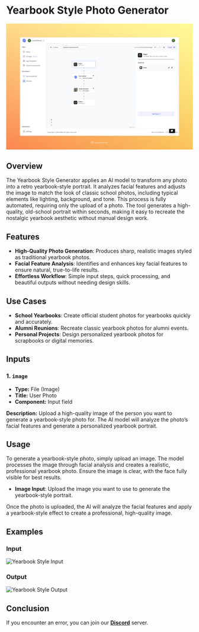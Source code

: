 # Yearbook Style Photo Generator


<img src="images/yearbook-style-generator-full.jpeg" alt="Yearbook Style Generator"/>


## Overview

The Yearbook Style Generator applies an AI model to transform any photo into a retro yearbook-style portrait. It analyzes facial features and adjusts the image to match the look of classic school photos, including typical elements like lighting, background, and tone. This process is fully automated, requiring only the upload of a photo. The tool generates a high-quality, old-school portrait within seconds, making it easy to recreate the nostalgic yearbook aesthetic without manual design work.

## Features
- **High-Quality Photo Generation**: Produces sharp, realistic images styled as traditional yearbook photos.
- **Facial Feature Analysis**: Identifies and enhances key facial features to ensure natural, true-to-life results.
- **Effortless Workflow**: Simple input steps, quick processing, and beautiful outputs without needing design skills.

## Use Cases
- **School Yearbooks**: Create official student photos for yearbooks quickly and accurately.
- **Alumni Reunions**: Recreate classic yearbook photos for alumni events.
- **Personal Projects**: Design personalized yearbook photos for scrapbooks or digital memories.


## Inputs

### 1. `image`
- **Type:** File (Image)
- **Title:** User Photo
- **Component:** Input field

**Description:** Upload a high-quality image of the person you want to generate a yearbook-style photo for. The AI model will analyze the photo’s facial features and generate a personalized yearbook portrait.

## Usage

To generate a yearbook-style photo, simply upload an image. The model processes the image through facial analysis and creates a realistic, professional yearbook photo. Ensure the image is clear, with the face fully visible for best results.

- **Image Input**: Upload the image you want to use to generate the yearbook-style portrait.

Once the photo is uploaded, the AI will analyze the facial features and apply a yearbook-style effect to create a professional, high-quality image.

## Examples

### Input
<img src="https://storage.googleapis.com/magicpoint/models/women.png" alt="Yearbook Style Input" width="300">

### Output
<img src="https://storage.googleapis.com/magicpoint/github-outputs/yearbook-style-github-output.webp" alt="Yearbook Style Output" width="300">

## Conclusion

If you encounter an error, you can join our <b><a href="https://discord.com/invite/yzZD4ZxBPt" target="_blank">Discord</a></b> server.
